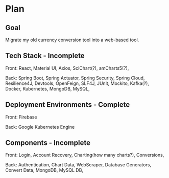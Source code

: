 # Plan

## Goal  

Migrate my old currency conversion tool into a web-based tool. 

## Tech Stack - Incomplete  

Front: React, Material UI, Axios, SciChart(?), amCharts5(?),  

Back: Spring Boot, Spring Actuator, Spring Security, Spring Cloud, Resilience4J, Devtools, OpenFeign, SLF4J, JUnit, Mockito, Kafka(?), Docker, Kubernetes, MongoDB, MySQL,  

## Deployment Environments - Complete  

Front: Firebase 

Back: Google Kubernetes Engine 

## Components - Incomplete  

Front: Login, Account Recovery, Charting(how many charts?), Conversions,  

Back: Authentication, Chart Data, WebScraper, Database Generators, Convert Data, MongoDB, MySQL DB,  

